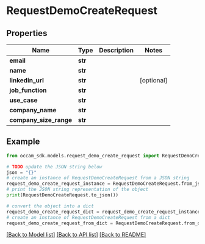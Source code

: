# RequestDemoCreateRequest


## Properties

Name | Type | Description | Notes
------------ | ------------- | ------------- | -------------
**email** | **str** |  | 
**name** | **str** |  | 
**linkedin_url** | **str** |  | [optional] 
**job_function** | **str** |  | 
**use_case** | **str** |  | 
**company_name** | **str** |  | 
**company_size_range** | **str** |  | 

## Example

```python
from occam_sdk.models.request_demo_create_request import RequestDemoCreateRequest

# TODO update the JSON string below
json = "{}"
# create an instance of RequestDemoCreateRequest from a JSON string
request_demo_create_request_instance = RequestDemoCreateRequest.from_json(json)
# print the JSON string representation of the object
print(RequestDemoCreateRequest.to_json())

# convert the object into a dict
request_demo_create_request_dict = request_demo_create_request_instance.to_dict()
# create an instance of RequestDemoCreateRequest from a dict
request_demo_create_request_from_dict = RequestDemoCreateRequest.from_dict(request_demo_create_request_dict)
```
[[Back to Model list]](../README.md#documentation-for-models) [[Back to API list]](../README.md#documentation-for-api-endpoints) [[Back to README]](../README.md)


